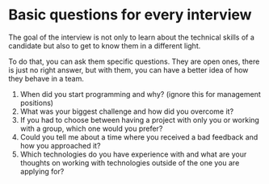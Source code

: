 # Basic questions for every interview

The goal of the interview is not only to learn about the technical skills of a candidate but also to get to know them in a different light.

To do that, you can ask them specific questions. They are open ones, there is just no right answer, but with them, you can have a better idea of how they behave in a team.

1. When did you start programming and why? (ignore this for management positions)
2. What was your biggest challenge and how did you overcome it?
3. If you had to choose between having a project with only you or working with a group, which one would you prefer?
4. Could you tell me about a time where you received a bad feedback and how you approached it?
5. Which technologies do you have experience with and what are your thoughts on working with technologies outside of the one you are applying for?
